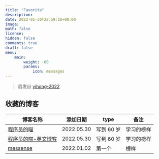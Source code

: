```yaml
---
title: "Favorite"
description:
date: 2022-05-30T22:59:18+08:00
image:
math: false
license:
hidden: false
comments: true
draft: false
menu:
    main:
        weight: -60
        params:
            icon: messages
---
```


>启发自 [yihong-2022](https://github.com/yihong0618/2022)

## 收藏的博客
| 博客名称 | 添加日期 | type | 备注 |
| ------- | ------- | ---- | ---- |
| [程序员的喵](https://catcoding.me/) | 2022.05.30 | 写到 60 岁 | 学习的榜样 |
| [程序员的喵-英文博客](https://coderscat.com/) | 2022.05.30 | 写到 60 岁 | 学习的榜样 |
| [messense](https://keybase.io/messense) | 2022.01.02 | 第一个 | 榜样 |